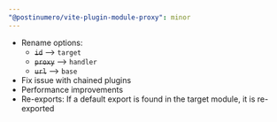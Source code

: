 ```yaml
---
"@postinumero/vite-plugin-module-proxy": minor
---
```


- Rename options:
  - ~~`id`~~ --> `target`
  - ~~`proxy`~~ --> `handler`
  - ~~`url`~~ --> `base`
- Fix issue with chained plugins
- Performance improvements
- Re-exports: If a default export is found in the target module, it is re-exported
